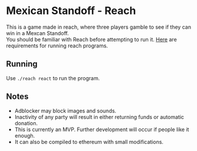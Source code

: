 # Mexican Standoff - Reach
This is a game made in reach, where three players gamble to see if they can win in a Mexcan Standoff.  
You should be familiar with Reach before attempting to run it. [Here](https://docs.reach.sh/tut-1.html) are requirements for running reach programs.

## Running
Use `./reach react` to run the program.

## Notes
- Adblocker may block images and sounds.
- Inactivity of any party will result in either returning funds or automatic donation.
- This is currently an MVP. Further development will occur if people like it enough.
- It can also be compiled to ethereum with small modifications.